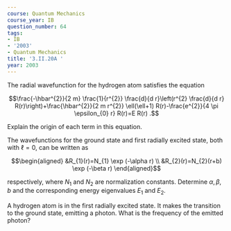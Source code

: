 ```yaml
---
course: Quantum Mechanics
course_year: IB
question_number: 64
tags:
- IB
- '2003'
- Quantum Mechanics
title: '3.II.20A '
year: 2003
---
```



The radial wavefunction for the hydrogen atom satisfies the equation

$$\frac{-\hbar^{2}}{2 m} \frac{1}{r^{2}} \frac{d}{d r}\left(r^{2} \frac{d}{d r} R(r)\right)+\frac{\hbar^{2}}{2 m r^{2}} \ell(\ell+1) R(r)-\frac{e^{2}}{4 \pi \epsilon_{0} r} R(r)=E R(r) .$$

Explain the origin of each term in this equation.

The wavefunctions for the ground state and first radially excited state, both with $\ell=0$, can be written as

$$\begin{aligned}
&R_{1}(r)=N_{1} \exp (-\alpha r) \\
&R_{2}(r)=N_{2}(r+b) \exp (-\beta r)
\end{aligned}$$

respectively, where $N_{1}$ and $N_{2}$ are normalization constants. Determine $\alpha, \beta, b$ and the corresponding energy eigenvalues $E_{1}$ and $E_{2}$.

A hydrogen atom is in the first radially excited state. It makes the transition to the ground state, emitting a photon. What is the frequency of the emitted photon?